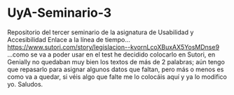 # UyA-Seminario-3
Repositorio del tercer seminario de la asignatura de Usabilidad y Accesibilidad
Enlace a la línea de tiempo...
https://www.sutori.com/story/legislacion--kvornLcoXBuxAX5YosMDnse9  
...como se va a poder usar en el test he decidido colocarlo en Sutori, en Genially no quedaban muy bien los textos de más de 2 palabras; aún tengo que repasarlo para asignar algunos datos que faltan, pero más o menos es como va a quedar, si véis algo que falte me lo colocáis aquí y ya lo modifico yo. Saludos.
